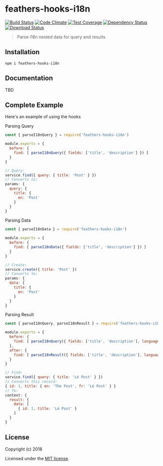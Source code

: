 # feathers-hooks-i18n

[![Build Status](https://travis-ci.org/mattchewone/feathers-hooks-i18n.png?branch=master)](https://travis-ci.org/mattchewone/feathers-hooks-i18n)
[![Code Climate](https://codeclimate.com/github/mattchewone/feathers-hooks-i18n/badges/gpa.svg)](https://codeclimate.com/github/mattchewone/feathers-hooks-i18n)
[![Test Coverage](https://codeclimate.com/github/mattchewone/feathers-hooks-i18n/badges/coverage.svg)](https://codeclimate.com/github/mattchewone/feathers-hooks-i18n/coverage)
[![Dependency Status](https://img.shields.io/david/mattchewone/feathers-hooks-i18n.svg?style=flat-square)](https://david-dm.org/mattchewone/feathers-hooks-i18n)
[![Download Status](https://img.shields.io/npm/dm/feathers-hooks-i18n.svg?style=flat-square)](https://www.npmjs.com/package/feathers-hooks-i18n)

> Parse i18n nested data for query and results

## Installation

```
npm i feathers-hooks-i18n
```

## Documentation

TBD

## Complete Example

Here's an example of using the hooks

Parsing Query
```js
const { parseI18nQuery } = require('feathers-hooks-i18n')

module.exports = {
  before: {
    find: [ parseI18nQuery({ fields: ['title', 'description'] }) ]
  }
}

// Query:
service.find({ query: { title: 'Post' } })
// Converts to:
params: {
  query: {
    title: {
      en: 'Post'
    }
  }
}
```

Parsing Data
```js
const { parseI18nData } = require('feathers-hooks-i18n')

module.exports = {
  before: {
    find: [ parseI18nData({ fields: ['title', 'description'] }) ]
  }
}

// Create:
service.create({ title: 'Post' })
// Converts to:
params: {
  data: {
    title: {
      en: 'Post'
    }
  }
}
```

Parsing Result
```js
const { parseI18nQuery, parseI18nResult } = require('feathers-hooks-i18n')

module.exports = {
  before: {
    find: [ parseI18nQuery({ fields: ['title', 'description'], language: 'fr' }) ]
  },
  after: {
    find: [ parseI18nResult({ fields: ['title', 'description'], language: 'fr' }) ]
  }
}

// Find:
service.find({ query: { title: 'Lé Post' } })
// Converts this record:
{ id: 1, title: { en: 'The Post', fr: 'Lé Post' } }
// To:
context: {
  result: {
    data: [
      { id: 1, title: 'Lé Post' }
    ]
  }
}
```

## License

Copyright (c) 2018

Licensed under the [MIT license](LICENSE).
